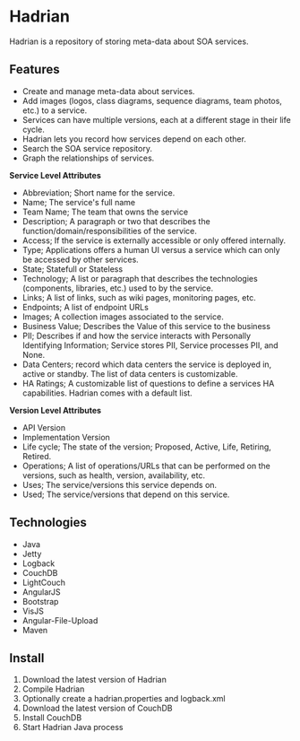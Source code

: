 Hadrian
=======

Hadrian is a repository of storing meta-data about SOA services.

Features
--------
 - Create and manage meta-data about services.
 - Add images (logos, class diagrams, sequence diagrams, team photos, etc.) to a service.
 - Services can have multiple versions, each at a different stage in their life cycle.
 - Hadrian lets you record how services depend on each other.
 - Search the SOA service repository.
 - Graph the relationships of services.

**Service Level Attributes**
 - Abbreviation; Short name for the service.
 - Name; The service's full name
 - Team Name; The team that owns the service
 - Description; A paragraph or two that describes the function/domain/responsibilities of the service.
 - Access; If the service is externally accessible or only offered internally.
 - Type; Applications offers a human UI versus a service which can only be accessed by other services.
 - State; Statefull or Stateless
 - Technology; A list or paragraph that describes the technologies (components, libraries, etc.) used to by the service.
 - Links; A list of links, such as wiki pages, monitoring pages, etc.
 - Endpoints; A list of endpoint URLs
 - Images; A collection images associated to the service.
 - Business Value; Describes the Value of this service to the business
 - PII; Describes if and how the service interacts with Personally Identifying Information; Service stores PII, Service processes PII, and None.
 - Data Centers; record which data centers the service is deployed in, active or standby. The list of data centers is customizable.
 - HA Ratings; A customizable list of questions to define a services HA capabilities. Hadrian comes with a default list.
 
**Version Level Attributes**
 - API Version
 - Implementation Version
 - Life cycle; The state of the version; Proposed, Active, Life, Retiring, Retired.
 - Operations; A list of operations/URLs that can be performed on the versions, such as health, version, availability, etc.
 - Uses; The service/versions this service depends on.
 - Used; The service/versions that depend on this service.

Technologies
------------
 - Java
 - Jetty
 - Logback
 - CouchDB
 - LightCouch
 - AngularJS
 - Bootstrap
 - VisJS
 - Angular-File-Upload
 - Maven

Install
-------

 1. Download the latest version of Hadrian
 2. Compile Hadrian
 3. Optionally create a hadrian.properties and logback.xml
 4. Download the latest version of CouchDB
 5. Install CouchDB
 6. Start Hadrian Java process


